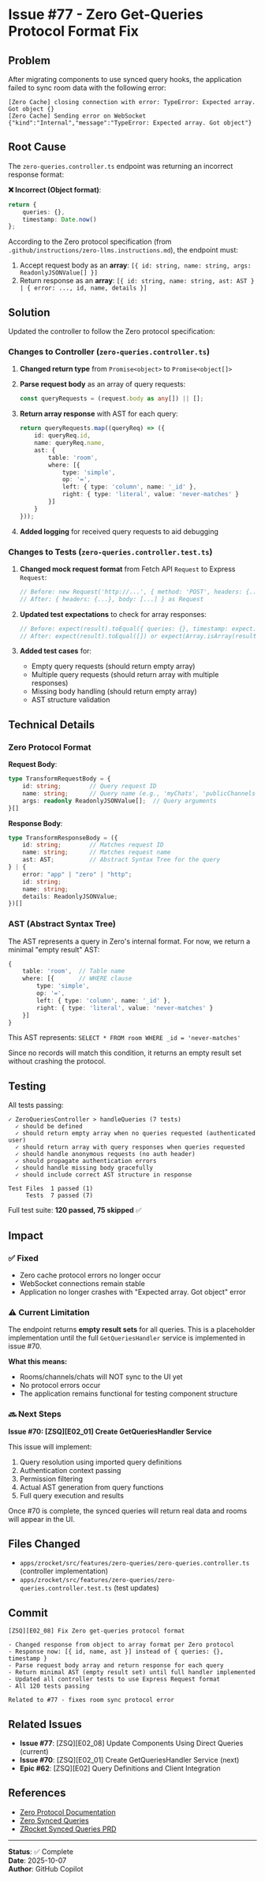 # Issue #77 - Zero Get-Queries Protocol Format Fix

## Problem

After migrating components to use synced query hooks, the application failed to sync room data with the following error:

```
[Zero Cache] closing connection with error: TypeError: Expected array. Got object {}
[Zero Cache] Sending error on WebSocket {"kind":"Internal","message":"TypeError: Expected array. Got object"}
```

## Root Cause

The `zero-queries.controller.ts` endpoint was returning an incorrect response format:

**❌ Incorrect (Object format)**:
```typescript
return {
    queries: {},
    timestamp: Date.now()
};
```

According to the Zero protocol specification (from `.github/instructions/zero-llms.instructions.md`), the endpoint must:

1. Accept request body as an **array**: `[{ id: string, name: string, args: ReadonlyJSONValue[] }]`
2. Return response as an **array**: `[{ id: string, name: string, ast: AST } | { error: ..., id, name, details }]`

## Solution

Updated the controller to follow the Zero protocol specification:

### Changes to Controller (`zero-queries.controller.ts`)

1. **Changed return type** from `Promise<object>` to `Promise<object[]>`

2. **Parse request body** as an array of query requests:
   ```typescript
   const queryRequests = (request.body as any[]) || [];
   ```

3. **Return array response** with AST for each query:
   ```typescript
   return queryRequests.map((queryReq) => ({
       id: queryReq.id,
       name: queryReq.name,
       ast: {
           table: 'room',
           where: [{
               type: 'simple',
               op: '=',
               left: { type: 'column', name: '_id' },
               right: { type: 'literal', value: 'never-matches' }
           }]
       }
   }));
   ```

4. **Added logging** for received query requests to aid debugging

### Changes to Tests (`zero-queries.controller.test.ts`)

1. **Changed mock request format** from Fetch API `Request` to Express `Request`:
   ```typescript
   // Before: new Request('http://...', { method: 'POST', headers: {...} })
   // After: { headers: {...}, body: [...] } as Request
   ```

2. **Updated test expectations** to check for array responses:
   ```typescript
   // Before: expect(result).toEqual({ queries: {}, timestamp: expect.any(Number) })
   // After: expect(result).toEqual([]) or expect(Array.isArray(result)).toBe(true)
   ```

3. **Added test cases** for:
   - Empty query requests (should return empty array)
   - Multiple query requests (should return array with multiple responses)
   - Missing body handling (should return empty array)
   - AST structure validation

## Technical Details

### Zero Protocol Format

**Request Body**:
```typescript
type TransformRequestBody = {
    id: string;        // Query request ID
    name: string;      // Query name (e.g., 'myChats', 'publicChannels')
    args: readonly ReadonlyJSONValue[];  // Query arguments
}[]
```

**Response Body**:
```typescript
type TransformResponseBody = ({
    id: string;        // Matches request ID
    name: string;      // Matches request name
    ast: AST;          // Abstract Syntax Tree for the query
} | {
    error: "app" | "zero" | "http";
    id: string;
    name: string;
    details: ReadonlyJSONValue;
})[]
```

### AST (Abstract Syntax Tree)

The AST represents a query in Zero's internal format. For now, we return a minimal "empty result" AST:

```typescript
{
    table: 'room',  // Table name
    where: [{       // WHERE clause
        type: 'simple',
        op: '=',
        left: { type: 'column', name: '_id' },
        right: { type: 'literal', value: 'never-matches' }
    }]
}
```

This AST represents: `SELECT * FROM room WHERE _id = 'never-matches'`

Since no records will match this condition, it returns an empty result set without crashing the protocol.

## Testing

All tests passing:

```
✓ ZeroQueriesController > handleQueries (7 tests)
  ✓ should be defined
  ✓ should return empty array when no queries requested (authenticated user)
  ✓ should return array with query responses when queries requested
  ✓ should handle anonymous requests (no auth header)
  ✓ should propagate authentication errors
  ✓ should handle missing body gracefully
  ✓ should include correct AST structure in response

Test Files  1 passed (1)
     Tests  7 passed (7)
```

Full test suite: **120 passed, 75 skipped** ✅

## Impact

### ✅ Fixed

- Zero cache protocol errors no longer occur
- WebSocket connections remain stable
- Application no longer crashes with "Expected array. Got object" error

### ⚠️ Current Limitation

The endpoint returns **empty result sets** for all queries. This is a placeholder implementation until the full `GetQueriesHandler` service is implemented in issue #70.

**What this means:**
- Rooms/channels/chats will NOT sync to the UI yet
- No protocol errors occur
- The application remains functional for testing component structure

### 🔜 Next Steps

**Issue #70: [ZSQ][E02_01] Create GetQueriesHandler Service**

This issue will implement:
1. Query resolution using imported query definitions
2. Authentication context passing
3. Permission filtering
4. Actual AST generation from query functions
5. Full query execution and results

Once #70 is complete, the synced queries will return real data and rooms will appear in the UI.

## Files Changed

- `apps/zrocket/src/features/zero-queries/zero-queries.controller.ts` (controller implementation)
- `apps/zrocket/src/features/zero-queries/zero-queries.controller.test.ts` (test updates)

## Commit

```
[ZSQ][E02_08] Fix Zero get-queries protocol format

- Changed response from object to array format per Zero protocol
- Response now: [{ id, name, ast }] instead of { queries: {}, timestamp }
- Parse request body array and return response for each query
- Return minimal AST (empty result set) until full handler implemented
- Updated all controller tests to use Express Request format
- All 120 tests passing

Related to #77 - fixes room sync protocol error
```

## Related Issues

- **Issue #77**: [ZSQ][E02_08] Update Components Using Direct Queries (current)
- **Issue #70**: [ZSQ][E02_01] Create GetQueriesHandler Service (next)
- **Epic #62**: [ZSQ][E02] Query Definitions and Client Integration

## References

- [Zero Protocol Documentation](.github/instructions/zero-llms.instructions.md#custom-server-implementation)
- [Zero Synced Queries](https://rocicorp.dev/docs/zero/synced-queries)
- [ZRocket Synced Queries PRD](docs/projects/zrocket-synced-queries/PRD.md)

---

**Status**: ✅ Complete  
**Date**: 2025-10-07  
**Author**: GitHub Copilot
